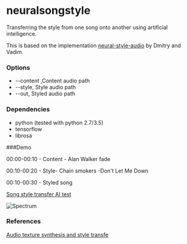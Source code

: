 # neuralsongstyle
Transferring the style from one song onto another using artificial intelligence.

This is based on the implementation [neural-style-audio](https://github.com/DmitryUlyanov/neural-style-audio-tf) by Dmitry and Vadim.

### Options
 - --content ,Content audio path
 - --style, Style audio path
 - --out,   Styled audio path

### Dependencies
- python (tested with python 2.7/3.5)
- tensorflow
- librosa

###Demo 

00:00-00:10 - Content - Alan Walker fade

00:10-00:20 - Style- Chain smokers -Don't Let Me Down

00:10-00:30 - Styled song

[Song style transfer AI test](https://www.youtube.com/watch?v=iUujo7i6P3w)

![Spectrum](https://raw.githubusercontent.com/rupeshs/neuralsongstyle/master/plots/spectrum.jpg "Spectrum")

### References
[Audio texture synthesis and style transfe](http://dmitryulyanov.github.io/audio-texture-synthesis-and-style-transfer/)


